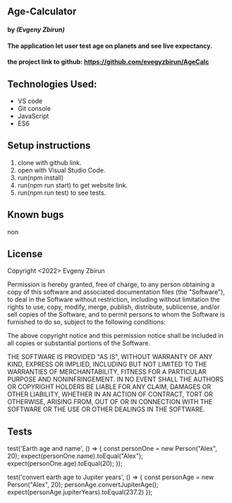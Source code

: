 ## Age-Calculator

#### by _**(Evgeny Zbirun)**_

#### The application let user test age on planets and see live expectancy.



#### the project link to github: https://github.com/evegyzbirun/AgeCalc

## Technologies Used:
* VS code
* Git console
* JavaScript
* ES6

## Setup instructions

1. clone with github link.
2. open with Visual Studio Code.
3. run(npm install)
4. run(npm run start) to get website link.
5. run(npm run test) to see tests.


## Known bugs
 non

## License

Copyright <2022> Evgeny Zbirun

Permission is hereby granted, free of charge, to any person obtaining a copy of this software and associated documentation files (the "Software"), to deal in the Software without restriction, including without limitation the rights to use, copy, modify, merge, publish, distribute, sublicense, and/or sell copies of the Software, and to permit persons to whom the Software is furnished to do so, subject to the following conditions:

The above copyright notice and this permission notice shall be included in all copies or substantial portions of the Software.

THE SOFTWARE IS PROVIDED "AS IS", WITHOUT WARRANTY OF ANY KIND, EXPRESS OR IMPLIED, INCLUDING BUT NOT LIMITED TO THE WARRANTIES OF MERCHANTABILITY, FITNESS FOR A PARTICULAR PURPOSE AND NONINFRINGEMENT. IN NO EVENT SHALL THE AUTHORS OR COPYRIGHT HOLDERS BE LIABLE FOR ANY CLAIM, DAMAGES OR OTHER LIABILITY, WHETHER IN AN ACTION OF CONTRACT, TORT OR OTHERWISE, ARISING FROM, OUT OF OR IN CONNECTION WITH THE SOFTWARE OR THE USE OR OTHER DEALINGS IN THE SOFTWARE.

## Tests

  test('Earth age and name', () => {
    const personOne = new Person("Alex", 20);
    expect(personOne.name).toEqual("Alex");
    expect(personOne.age).toEqual(20);
  });

  test('convert earth age to Jupiter years', () => {
    const personAge = new Person("Alex", 20);
    personAge.convertJupiterAge();
    expect(personAge.jupiterYears).toEqual(237.2)
  }); 

